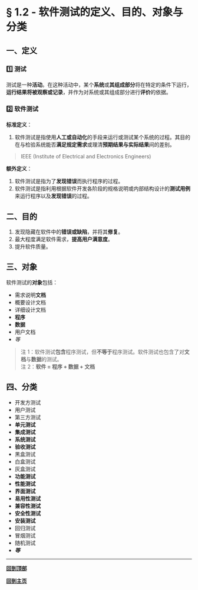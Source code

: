 # § 1.2 - 软件测试的定义、目的、对象与分类

## 一、定义

### :one: 测试

测试是一种**活动**。在这种活动中，某个**系统**或**其组成部分**将在特定的条件下运行，**运行结果将被观察或记录**，并作为对系统或其组成部分进行**评价**的依据。

### :two: 软件测试

**标准定义**：

1. 软件测试是指使用**人工或自动化**的手段来运行或测试某个系统的过程。其目的在与检验系统能否**满足规定需求**或理清**预期结果与实际结果**间的差别。 
> IEEE (Institute of Electrical and Electronics Engineers)

**额外定义**：

1. 软件测试是指为了**发现错误**而执行程序的过程。
2. 软件测试是指利用根据软件开发各阶段的规格说明或内部结构设计的**测试用例**来运行程序以及**发现错误**的过程。

## 二、目的

1. 发现隐藏在软件中的**错误或缺陷**，并将其**修复**。
2. 最大程度满足软件需求，**提高用户满意度**。
3. 提升软件质量。

## 三、对象

软件测试的**对象**包括：

- 需求说明**文档**
- 概要设计文档
- 详细设计文档
- **程序**
- **数据**
- 用户文档
- *等*

> 注 1：软件测试**包含**程序测试，但**不等于**程序测试。软件测试也包含了对**文档**与**数据**的测试。  
> 注 2：**软件 = 程序 + 数据 + 文档**

## 四、分类

- 开发方测试
- 用户测试
- 第三方测试
- **单元测试**
- **集成测试**
- **系统测试**
- **验收测试**
- 黑盒测试
- 白盒测试
- 灰盒测试
- **功能测试**
- **性能测试**
- **界面测试**
- **易用性测试**
- **兼容性测试**
- **安全性测试**
- **安装测试**
- 回归测试
- 冒烟测试
- 随机测试
- ***等***

---
[**回到顶部**](https://github.com/Lingggao/Software-Testing-Basics/blob/master/%E7%AC%AC%E4%B8%80%E7%AB%A0/1_2_%E8%BD%AF%E4%BB%B6%E6%B5%8B%E8%AF%95%E7%9A%84%E5%AE%9A%E4%B9%89%E3%80%81%E7%9B%AE%E7%9A%84%E3%80%81%E5%AF%B9%E8%B1%A1%E4%B8%8E%E5%88%86%E7%B1%BB.md#-12---%E8%BD%AF%E4%BB%B6%E6%B5%8B%E8%AF%95%E7%9A%84%E5%AE%9A%E4%B9%89%E7%9B%AE%E7%9A%84%E5%AF%B9%E8%B1%A1%E4%B8%8E%E5%88%86%E7%B1%BB)

[**回到主页**](https://github.com/Lingggao/Software-Testing-Basics#%E8%BD%AF%E4%BB%B6%E6%B5%8B%E8%AF%95%E5%9F%BA%E7%A1%80)